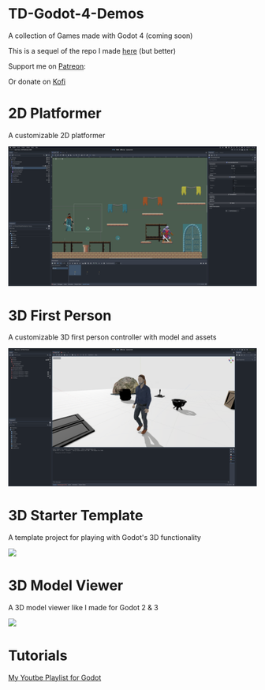 # TD-Godot-4-Demos

A collection of Games made with Godot 4 (coming soon)

This is a sequel of the repo I made [here](https://github.com/TutorialDoctor/TD-Godot-3-Demos) (but better)

Support me on [Patreon](https://www.patreon.com/TutorialDoctor):

Or donate on [Kofi](https://ko-fi.com/thetutorialdoctor)

# 2D Platformer

A customizable 2D platformer

![](./screenshots/2dplatformer.png)

# 3D First Person

A customizable 3D first person controller with model and assets

![](./screenshots/3dfirstperson.png)

# 3D Starter  Template

A template project for playing with Godot's 3D functionality

![](./screenshots/starter.png)

# 3D Model Viewer

A 3D model viewer like I made for Godot 2 & 3

![](./screenshots/3dmodelviewer.png)

# Tutorials

[My Youtbe Playlist for Godot](https://www.youtube.com/playlist?list=PLXYUuKwcv3K-jVIOODdwDEG4Zkw3fGqS8)
